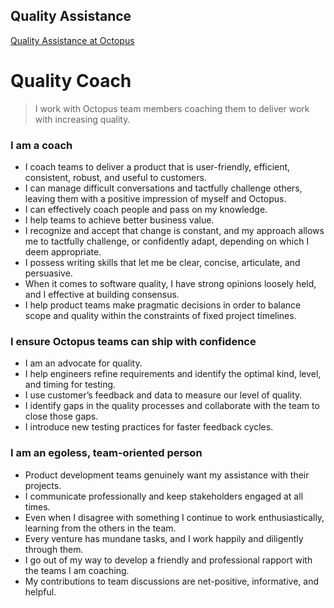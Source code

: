 ## Quality Assistance

[Quality Assistance at Octopus](https://octopushq.atlassian.net/wiki/spaces/IN/pages/892370955/Quality+Assistance)

# Quality Coach

> I work with Octopus team members coaching them to deliver work with increasing quality.

### I am a coach

- I coach teams to deliver a product that is user-friendly, efficient, consistent, robust, and useful to customers.
- I can manage difficult conversations and tactfully challenge others, leaving them with a positive impression of myself and Octopus.
- I can effectively coach people and pass on my knowledge.
- I help teams to achieve better business value.
- I recognize and accept that change is constant, and my approach allows me to tactfully challenge, or confidently adapt, depending on which I deem appropriate.
- I possess writing skills that let me be clear, concise, articulate, and persuasive.
- When it comes to software quality, I have strong opinions loosely held, and I effective at building consensus.
- I help product teams make pragmatic decisions in order to balance scope and quality within the constraints of fixed project timelines.

### I ensure Octopus teams can ship with confidence

- I am an advocate for quality.
- I help engineers refine requirements and identify the optimal kind, level, and timing for testing.
- I use customer’s feedback and data to measure our level of quality.
- I identify gaps in the quality processes and collaborate with the team to close those gaps.
- I introduce new testing practices for faster feedback cycles.

### I am an egoless, team-oriented person
- Product development teams genuinely want my assistance with their projects.
- I communicate professionally and keep stakeholders engaged at all times.
- Even when I disagree with something I continue to work enthusiastically, learning from the others in the team.
- Every venture has mundane tasks, and I work happily and diligently through them.
- I go out of my way to develop a friendly and professional rapport with the teams I am coaching.
- My contributions to team discussions are net-positive, informative, and helpful.
